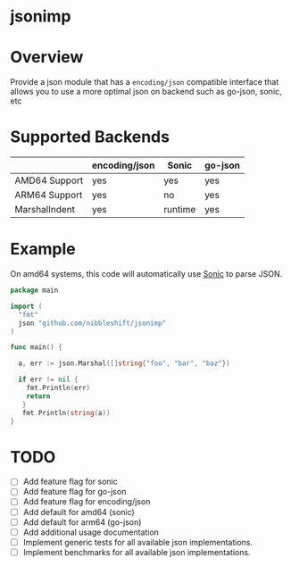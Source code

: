 # jsonimp

# Overview

Provide a json module that has a `encoding/json` compatible interface that allows you to use a more optimal json on backend such as go-json, sonic, etc


# Supported Backends

&nbsp; | encoding/json | Sonic | go-json 
--- | --- | --- | ---
AMD64 Support | yes | yes | yes
ARM64 Support | yes | no | yes
MarshalIndent | yes | runtime | yes


# Example

On amd64 systems, this code will automatically use [Sonic](https://github.com/bytedance/sonic) to parse JSON.  
```go
package main

import (
  "fmt"
  json "github.com/nibbleshift/jsonimp"
)

func main() {

  a, err := json.Marshal([]string{"foo", "bar", "baz"})

  if err != nil {
    fmt.Println(err)
    return
   }
   fmt.Println(string(a))
}

```


# TODO

- [ ] Add feature flag for sonic
- [ ] Add feature flag for go-json
- [ ] Add feature flag for encoding/json
- [ ] Add default for amd64 (sonic)
- [ ] Add default for arm64 (go-json)
- [ ] Add additional usage documentation
- [ ] Implement generic tests for all available json implementations.
- [ ] Implement benchmarks for all available json implementations.
